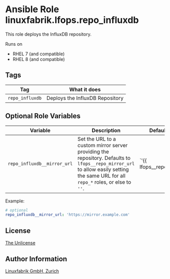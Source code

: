 # Ansible Role linuxfabrik.lfops.repo_influxdb

This role deploys the InfluxDB repository.

Runs on

* RHEL 7 (and compatible)
* RHEL 8 (and compatible)


## Tags

| Tag             | What it does                    |
| ---             | ------------                    |
| `repo_influxdb` | Deploys the InfluxDB Repository |


## Optional Role Variables

| Variable | Description | Default Value |
| -------- | ----------- | ------------- |
| `repo_influxdb__mirror_url` | Set the URL to a custom mirror server providing the repository. Defaults to `lfops__repo_mirror_url` to allow easily setting the same URL for all `repo_*` roles, or else to `''`. | `'{{ lfops__repo_mirror_url | default("") }}'` |

Example:
```yaml
# optional
repo_influxdb__mirror_url: 'https://mirror.example.com'
```


## License

[The Unlicense](https://unlicense.org/)


## Author Information

[Linuxfabrik GmbH, Zurich](https://www.linuxfabrik.ch)
